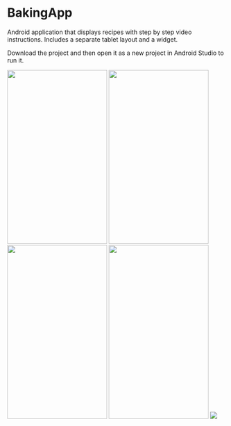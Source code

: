 # BakingApp

Android application that displays recipes with step by step video instructions. Includes a separate tablet layout and a widget.

Download the project and then open it as a new project in Android Studio to run it.

<img src="https://user-images.githubusercontent.com/6264813/98899906-9dfcc600-247e-11eb-84c5-0b6bf14fb09c.png" width="230" height = "400"> <img src="https://user-images.githubusercontent.com/6264813/98899908-9fc68980-247e-11eb-87c1-2e923a68db5a.png" width="230" height = "400">
<img src="https://user-images.githubusercontent.com/6264813/98899910-9fc68980-247e-11eb-826b-51d88d8c738d.png" width="230" height = "400">
<img src="https://user-images.githubusercontent.com/6264813/98899911-9fc68980-247e-11eb-9a3e-e845a5b1e832.png" width="230" height = "400">
<img src="https://user-images.githubusercontent.com/6264813/98899966-ba98fe00-247e-11eb-9081-64a95fead80d.png">
